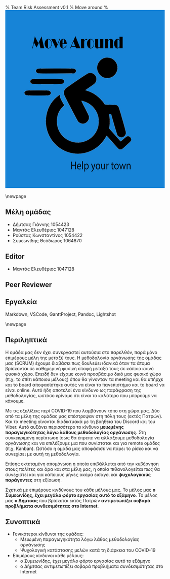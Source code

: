 % Team Risk Assessment v0.1
% Move around
% ![](images/Logo.jpg)

\newpage

## Μέλη ομάδας
* Δήμτσας Γιάννης 1054423
* Μαντάς Ελευθέριος 1047128
* Ρούστας Κωνσταντίνος 1054422
* Συμεωνίδης Θεόδωρος 1064870

## Editor
* Μαντάς Ελευθέριος 1047128

## Peer Reviewer

## Εργαλεία
Markdown, VSCode, GanttProject, Pandoc, Lightshot

\newpage

## Περιληπτικά
Η ομάδα μας δεν έχει συνεργαστεί αυτούσια στο παρελθόν, παρά μόνο επιμέρους μέλη της μεταξύ τους.
Η μεθοδολογία οργάνωσης της ομάδας μας (SCRUM) έχουμε διαβάσει πως δουλεύει ιδανικά όταν τα άτομα βρίσκονται σε καθημερινή φυσική επαφή
μεταξύ τους σε κάποιο κοινό φυσικό χώρο. Επειδή δεν είχαμε κοινό προσβάσιμο δικό μας φυσικό χώρο (π.χ. το σπίτι κάποιου μέλους) 
όπου θα γίνονταν τα meeting και θα υπήρχε και το board αποφασίστηκε αυτός να είναι το πανεπιστήμιο και το board να είναι online. Αυτό ήδη
αποτελεί ένα κίνδυνο ως παράφραση της μεθοδολογίας, ωστόσο κρίναμε ότι είναι το καλύτερο που μπορούμε να κάνουμε.

Με τις εξελίξεις περί COVID-19 που λαμβάνουν τόπο στη χώρα μας. Δύο από τα μέλη της ομάδας μας επέστρεψαν στη πόλη τους (εκτός Πατρών). Και τα meeting γίνονται
διαδικτυακά με τη βοήθεια του Discord και του Viber. Αυτό αυξάνει περισσότερο το κίνδυνο **μειωμένης παραγωγικότητας λόγω λάθους μεθοδολογίας οργάνωσης**.
Στη συγκεκριμένη περίπτωση ίσως θα έπρεπε να αλλάξουμε μεθοδολογία οργάνωσης και να επιλέξουμε μια που συνίσταται και για remote ομάδες (π.χ. Kanban).
Ωστόσο η ομάδα μας αποφάσισε να πάρει το ρίσκο και να συνεχίσει με αυτή τη μεθοδολογία.

Επίσης εκτεταμένη απομόνωση η οποία επιβάλλεται από την κυβέρνηση στους πολίτες και άρα και στα μέλη μας, η οποία πιθανολογείται πως θα συνεχιστεί 
και για κάποιους μήνες ακόμα εισάγει και **ψυχολογικούς παράγοντες** στη εξίσωση.

Σχετικά με επιμέρους κινδύνους του κάθε μέλους μας. Το μέλος μας **ο Συμεωνίδης, έχει μεγάλο φόρτο εργασίας αυτό το εξάμηνο**. Το μέλος μας **ο Δήμτσας**
που βρίσκεται εκτός Πατρών **αντιμετωπίζει σοβαρά προβλήματα συνδεσιμότητας στο Internet**.

## Συνοπτικά
* Γενικότεροι κίνδυνοι της ομάδας:
    * Μειωμένη παραγωγηκότητα λόγω λάθος μεθοδολογίας οργάνωσης
    * Ψυχολογική κατάστασης μελών κατά τη διάρκεια του COVID-19
* Επιμέρους κίνδυνοι κάθε μέλους:
    * ο Συμεωνίδης, έχει μεγάλο φόρτο εργασίας αυτό το εξάμηνο
    * o Δήμτσας αντιμετωπίζει σοβαρά προβλήματα συνδεσιμότητας στο Internet